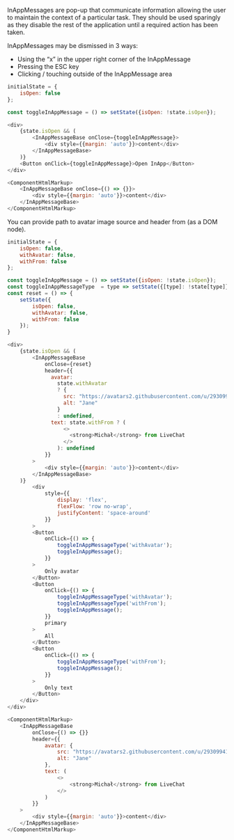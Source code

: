 InAppMessages are pop-up that communicate information allowing the user to maintain the context of a particular task. They should be used sparingly as they disable the rest of the application until a required action has been taken.

InAppMessages may be dismissed in 3 ways:
<ul>
  <li>Using the “x” in the upper right corner of the InAppMessage</li>
  <li>Pressing the ESC key</li>
  <li>Clicking / touching outside of the InAppMessage area</li>
</ul>

```js
initialState = {
    isOpen: false
};

const toggleInAppMessage = () => setState({isOpen: !state.isOpen});

<div>
    {state.isOpen && (
        <InAppMessageBase onClose={toggleInAppMessage}>
            <div style={{margin: 'auto'}}>content</div>
        </InAppMessageBase>
    )}
    <Button onClick={toggleInAppMessage}>Open InApp</Button>
</div>
```
```js noeditor
<ComponentHtmlMarkup>
    <InAppMessageBase onClose={() => {}}>
        <div style={{margin: 'auto'}}>content</div>
    </InAppMessageBase>
</ComponentHtmlMarkup>
```

You can provide path to avatar image source and header from (as a DOM node).

```js
initialState = {
    isOpen: false,
    withAvatar: false,
    withFrom: false
};

const toggleInAppMessage = () => setState({isOpen: !state.isOpen});
const toggleInAppMessageType  = type => setState({[type]: !state[type]});
const reset = () => {
    setState({
        isOpen: false,
        withAvatar: false,
        withFrom: false
    });
}

<div>
    {state.isOpen && (
        <InAppMessageBase 
            onClose={reset}
            header={{
              avatar: 
                state.withAvatar
                ? {
                  src: "https://avatars2.githubusercontent.com/u/29309941?s=88&v=4",
                  alt: "Jane"
                }
                : undefined,
              text: state.withFrom ? (
                  <>
                    <strong>Michał</strong> from LiveChat
                  </>
                ): undefined
            }}
        >
            <div style={{margin: 'auto'}}>content</div>
        </InAppMessageBase>
    )}
        <div
            style={{
                display: 'flex',
                flexFlow: 'row no-wrap',
                justifyContent: 'space-around'
            }}
        >
        <Button
            onClick={() => {
                toggleInAppMessageType('withAvatar');
                toggleInAppMessage();
            }}
        >
            Only avatar
        </Button>
        <Button
            onClick={() => {
                toggleInAppMessageType('withAvatar');
                toggleInAppMessageType('withFrom');
                toggleInAppMessage();
            }}
            primary
        >
            All
        </Button>  
        <Button
            onClick={() => {
                toggleInAppMessageType('withFrom');
                toggleInAppMessage();
            }}
        >
            Only text
        </Button>
    </div>
</div>
```
```js noeditor
<ComponentHtmlMarkup>
    <InAppMessageBase 
        onClose={() => {}}
        header={{
            avatar: {
                src: "https://avatars2.githubusercontent.com/u/29309941?s=88&v=4",
                alt: "Jane"
            },
            text: (
                <>
                    <strong>Michał</strong> from LiveChat
                </>
            )
        }}
    >
        <div style={{margin: 'auto'}}>content</div>
    </InAppMessageBase>
</ComponentHtmlMarkup>
```
